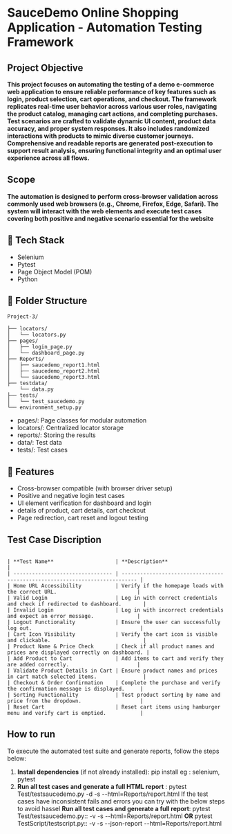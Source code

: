 # SauceDemo Online Shopping Application - Automation Testing Framework


## Project Objective

**This project focuses on automating the testing of a demo e-commerce web application to ensure reliable performance of key features such as login, 
product selection, cart operations, and checkout. The framework replicates real-time user behavior across various user roles, navigating the product 
catalog, managing cart actions, and completing purchases. Test scenarios are crafted to validate dynamic UI content, product data accuracy, and proper 
system responses. It also includes randomized interactions with products to mimic diverse customer journeys. Comprehensive and readable reports are
generated post-execution to support result analysis, ensuring functional integrity and an optimal user experience across all flows.**

## Scope
**The automation is designed to perform cross-browser validation across commonly used web browsers (e.g., Chrome, Firefox, Edge, Safari). 
The system will interact with the web elements and execute test cases covering both positive and negative scenario essential for the website**

## 🔧 Tech Stack
- Selenium
- Pytest
- Page Object Model (POM)
- Python

## 📁 Folder Structure
```
Project-3/

├── locators/
│   └── locators.py
├── pages/
│   ├── login_page.py
│   └── dashboard_page.py
├── Reports/
│   ├── saucedemo_report1.html
│   ├── saucedemo_report2.html
│   └── saucedemo_report3.html
├── testdata/
    └── data.py
├── tests/
│   └── test_saucedemo.py
└── environment_setup.py

```

- pages/: Page classes for modular automation
- locators/: Centralized locator storage
- reports/: Storing the results
- data/: Test data
- tests/: Test cases


## 🔩 Features
- Cross-browser compatible (with browser driver setup)
- Positive and negative login test cases
- UI element verification for dashboard and login
- details of product, cart details, cart checkout
- Page redirection, cart reset and logout testing

## Test Case Discription

```

| **Test Name**                    | **Description**                                                             |
| -------------------------------- | --------------------------------------------------------------------------- |
| Home URL Accessibility           | Verify if the homepage loads with the correct URL.                          |
| Valid Login                      | Log in with correct credentials and check if redirected to dashboard.       |
| Invalid Login                    | Log in with incorrect credentials and expect an error message.              |
| Logout Functionality             | Ensure the user can successfully log out.                                   |
| Cart Icon Visibility             | Verify the cart icon is visible and clickable.                              |
| Product Name & Price Check       | Check if all product names and prices are displayed correctly on dashboard. |
| Add Product to Cart              | Add items to cart and verify they are added correctly.                      |
| Validate Product Details in Cart | Ensure product names and prices in cart match selected items.               |
| Checkout & Order Confirmation    | Complete the purchase and verify the confirmation message is displayed.     |
| Sorting Functionality            | Test product sorting by name and price from the dropdown.                   |
| Reset Cart                       | Reset cart items using hamburger menu and verify cart is emptied.           |

```

## How to run 
To execute the automated test suite and generate reports, follow the steps below:

1. **Install dependencies** (if not already installed): pip install <module names> eg : selenium, pytest
2. **Run all test cases and generate a full HTML report** : pytest Test/testsaucedemo.py -d -s --html=Reports/report.html
   If the test cases have inconsistent fails and errors you can try with the below steps to avoid hassel 
          **Run all test cases and generate a full report**: pytest Test/testsaucedemo.py::<individual test name> -v -s --html=Reports/report.html
                                                   **OR**    pytest TestScript/testscript.py::<individual test name> -v -s --json-report --html=Reports/report.html
         

